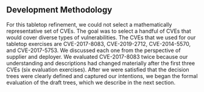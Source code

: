 ## Development Methodology

For this tabletop refinement, we could not select a mathematically representative set of CVEs. 
The goal was to select a handful of CVEs that would cover diverse types of vulnerabilities. 
The CVEs that we used for our tabletop exercises are CVE-2017-8083, CVE-2019-2712, CVE-2014-5570, and CVE-2017-5753.
We discussed each one from the perspective of supplier and deployer. 
We evaluated CVE-2017-8083 twice because our understanding and descriptions had changed materially after the first three CVEs (six evaluation exercises).
After we were satisfied that the decision trees were clearly defined and captured our intentions, we began the formal evaluation of the draft trees, which we describe in the next section.


